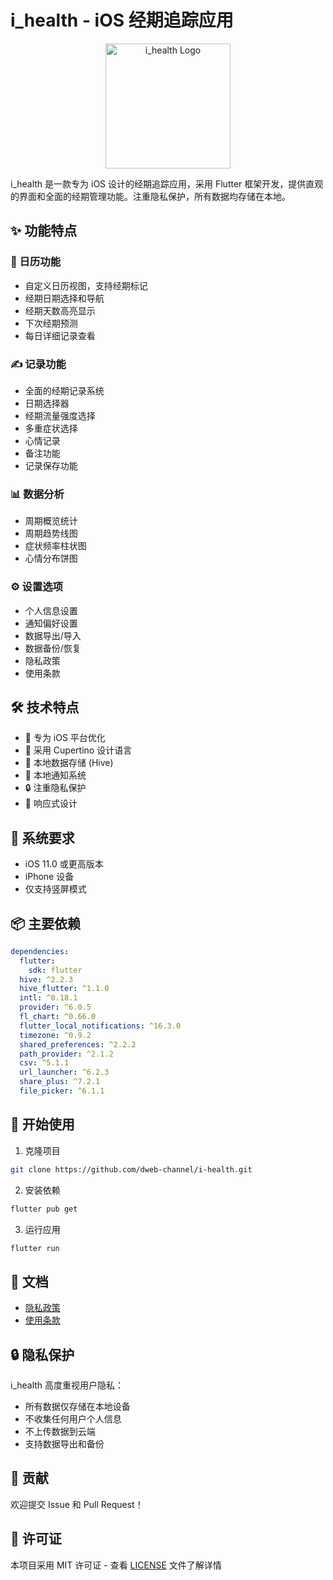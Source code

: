 # i_health - iOS 经期追踪应用

<div align="center">
  <img src="assets/logo_ios.svg" alt="i_health Logo" width="200"/>
</div>

i_health 是一款专为 iOS 设计的经期追踪应用，采用 Flutter 框架开发，提供直观的界面和全面的经期管理功能。注重隐私保护，所有数据均存储在本地。

## ✨ 功能特点

### 📅 日历功能
- 自定义日历视图，支持经期标记
- 经期日期选择和导航
- 经期天数高亮显示
- 下次经期预测
- 每日详细记录查看

### ✍️ 记录功能
- 全面的经期记录系统
- 日期选择器
- 经期流量强度选择
- 多重症状选择
- 心情记录
- 备注功能
- 记录保存功能

### 📊 数据分析
- 周期概览统计
- 周期趋势线图
- 症状频率柱状图
- 心情分布饼图

### ⚙️ 设置选项
- 个人信息设置
- 通知偏好设置
- 数据导出/导入
- 数据备份/恢复
- 隐私政策
- 使用条款

## 🛠 技术特点

- 🎯 专为 iOS 平台优化
- 🎨 采用 Cupertino 设计语言
- 💾 本地数据存储 (Hive)
- 🔔 本地通知系统
- 🔒 注重隐私保护
- 📱 响应式设计

## 📱 系统要求

- iOS 11.0 或更高版本
- iPhone 设备
- 仅支持竖屏模式

## 📦 主要依赖

```yaml
dependencies:
  flutter:
    sdk: flutter
  hive: ^2.2.3
  hive_flutter: ^1.1.0
  intl: ^0.18.1
  provider: ^6.0.5
  fl_chart: ^0.66.0
  flutter_local_notifications: ^16.3.0
  timezone: ^0.9.2
  shared_preferences: ^2.2.2
  path_provider: ^2.1.2
  csv: ^5.1.1
  url_launcher: ^6.2.3
  share_plus: ^7.2.1
  file_picker: ^6.1.1
```

## 🚀 开始使用

1. 克隆项目
```bash
git clone https://github.com/dweb-channel/i-health.git
```

2. 安装依赖
```bash
flutter pub get
```

3. 运行应用
```bash
flutter run
```

## 📝 文档

- [隐私政策](assets/privacy_policy.html)
- [使用条款](assets/terms_of_service.html)

## 🔒 隐私保护

i_health 高度重视用户隐私：
- 所有数据仅存储在本地设备
- 不收集任何用户个人信息
- 不上传数据到云端
- 支持数据导出和备份

## 🤝 贡献

欢迎提交 Issue 和 Pull Request！

## 📄 许可证

本项目采用 MIT 许可证 - 查看 [LICENSE](LICENSE) 文件了解详情
